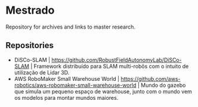 # Mestrado
Repository for archives and links to master research.

## Repositories
- DiSCo-SLAM | https://github.com/RobustFieldAutonomyLab/DiSCo-SLAM | Framework distribuído para SLAM multi-robôs com o intuito de utilização de Lidar 3D.
- AWS RoboMaker Small Warehouse World | https://github.com/aws-robotics/aws-robomaker-small-warehouse-world | Mundo do gazebo que simula um pequeno espaço de warehouse, junto com o mundo vem os modelos para montar mundos maiores.
